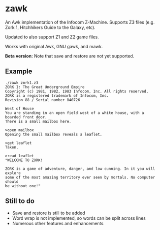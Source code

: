 # zawk
An Awk implementation of the Infocom Z-Machine. Supports Z3 files (e.g. Zork 1, Hitchhikers Guide to the Galaxy, etc).

Updated to also support Z1 and Z2 game files.

Works with original Awk, GNU gawk, and mawk.

**Beta version:** Note that save and restore are not yet supported.

Example
-------

    ./zawk zork1.z3
    ZORK I: The Great Underground Empire
    Copyright (c) 1981, 1982, 1983 Infocom, Inc. All rights reserved.
    ZORK is a registered trademark of Infocom, Inc.
    Revision 88 / Serial number 840726

    West of House
    You are standing in an open field west of a white house, with a boarded front door.
    There is a small mailbox here.

    >open mailbox
    Opening the small mailbox reveals a leaflet.

    >get leaflet
    Taken.

    >read leaflet
    "WELCOME TO ZORK!

    ZORK is a game of adventure, danger, and low cunning. In it you will explore
    some of the most amazing territory ever seen by mortals. No computer should 
    be without one!"

Still to do
-----------
- Save and restore is still to be added
- Word wrap is not implemented, so words can be split across lines
- Numerous other features and enhancements
